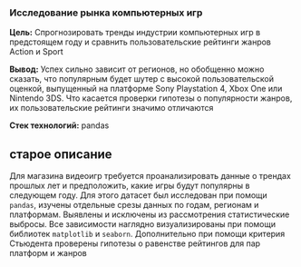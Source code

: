 ### Исследование рынка компьютерных игр

**Цель:** Спрогнозировать тренды индустрии компьютерных игр в предстоящем году и сравнить пользовательские рейтинги жанров Action и Sport


**Вывод:** Успех сильно зависит от регионов, но обобщенно можно сказать, что популярным будет шутер с высокой пользовательской оценкой, выпущенный на платформе Sony Playstation 4, Xbox One или Nintendo 3DS. Что касается проверки гипотезы о популярности жанров, их пользовательские рейтинги значимо отличаются



**Стек технологий:** pandas


## старое описание

Для магазина видеоигр требуется проанализировать данные о трендах прошлых лет и предположить, какие игры будут популярны в следующем году. Для этого датасет был исследован при помощи `pandas`, изучены отдельные срезы данных по годам, регионам и платформам. Выявлены и исключены из рассмотрения статистические выбросы. Все зависимости наглядно визуализированы при помощи библиотек `matplotlib` и `seaborn`. Дополнительно при помощи критерия Стьюдента проверены гипотезы о равенстве рейтингов для пар платформ и жанров
